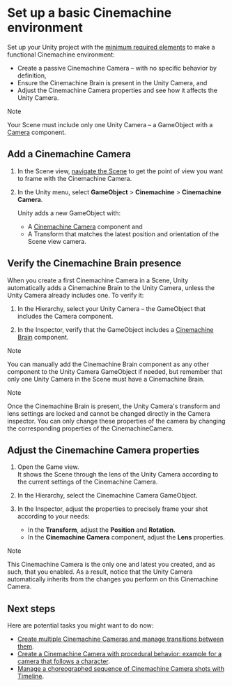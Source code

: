 # Set up a basic Cinemachine environment

Set up your Unity project with the [minimum required elements](concept-essential-elements.md) to make a functional Cinemachine environment:

* Create a passive Cinemachine Camera – with no specific behavior by definition,
* Ensure the Cinemachine Brain is present in the Unity Camera, and
* Adjust the Cinemachine Camera properties and see how it affects the Unity Camera.

> [!NOTE]
> Your Scene must include only one Unity Camera – a GameObject with a [Camera](https://docs.unity3d.com/Manual/class-Camera.html) component.

## Add a Cinemachine Camera

1. In the Scene view, [navigate the Scene](https://docs.unity3d.com/Manual/SceneViewNavigation.html) to get the point of view you want to frame with the Cinemachine Camera.

2. In the Unity menu, select **GameObject** > **Cinemachine** > **Cinemachine Camera**.

   Unity adds a new GameObject with:
   * A [Cinemachine Camera](CinemachineCamera.md) component and
   * A Transform that matches the latest position and orientation of the Scene view camera.

## Verify the Cinemachine Brain presence

When you create a first Cinemachine Camera in a Scene, Unity automatically adds a Cinemachine Brain to the Unity Camera, unless the Unity Camera already includes one. To verify it:

1. In the Hierarchy, select your Unity Camera – the GameObject that includes the Camera component.

2. In the Inspector, verify that the GameObject includes a [Cinemachine Brain](CinemachineBrain.md) component.

> [!NOTE]
> You can manually add the Cinemachine Brain component as any other component to the Unity Camera GameObject if needed, but remember that only one Unity Camera in the Scene must have a Cinemachine Brain. 

> [!NOTE]
> Once the Cinemachine Brain is present, the Unity Camera's transform and lens settings are locked and cannot be changed directly in the Camera inspector. You can only change these properties of the camera by changing the corresponding properties of the CinemachineCamera.

## Adjust the Cinemachine Camera properties

1. Open the Game view.  
   It shows the Scene through the lens of the Unity Camera according to the current settings of the Cinemachine Camera.

2. In the Hierarchy, select the Cinemachine Camera GameObject.

3. In the Inspector, adjust the properties to precisely frame your shot according to your needs:
   * In the **Transform**, adjust the **Position** and **Rotation**.
   * In the **Cinemachine Camera** component, adjust the **Lens** properties.

> [!NOTE]
> This Cinemachine Camera is the only one and latest you created, and as such, that you enabled. As a result, notice that the Unity Camera automatically inherits from the changes you perform on this Cinemachine Camera.

## Next steps

Here are potential tasks you might want to do now:

* [Create multiple Cinemachine Cameras and manage transitions between them](setup-multiple-cameras.md).
* [Create a Cinemachine Camera with procedural behavior: example for a camera that follows a character](setup-procedural-behavior.md).
* [Manage a choreographed sequence of Cinemachine Camera shots with Timeline](setup-timeline.md).